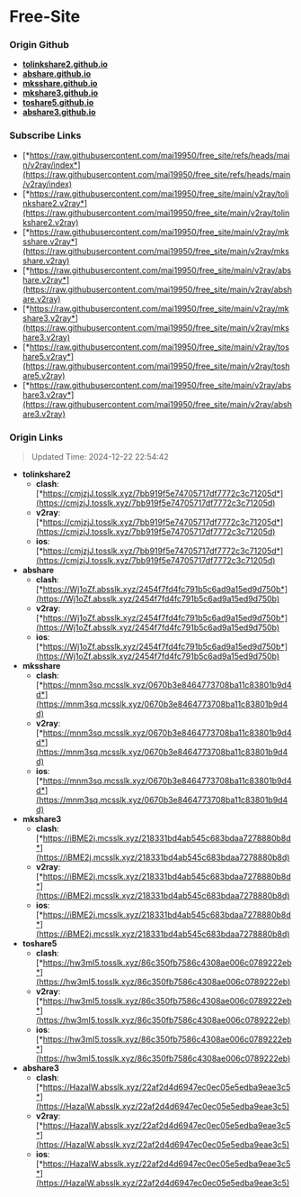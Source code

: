 # Free-Site

### Origin Github

- [**tolinkshare2.github.io**](https://github.com/tolinkshare2/tolinkshare2.github.io)
- [**abshare.github.io**](https://github.com/abshare/abshare.github.io)
- [**mksshare.github.io**](https://github.com/mksshare/mksshare.github.io)
- [**mkshare3.github.io**](https://github.com/mkshare3/mkshare3.github.io)
- [**toshare5.github.io**](https://github.com/toshare5/toshare5.github.io)
- [**abshare3.github.io**](https://github.com/abshare3/abshare3.github.io)

### Subscribe Links

- [*https://raw.githubusercontent.com/mai19950/free_site/refs/heads/main/v2ray/index*](https://raw.githubusercontent.com/mai19950/free_site/refs/heads/main/v2ray/index)
- [*https://raw.githubusercontent.com/mai19950/free_site/main/v2ray/tolinkshare2.v2ray*](https://raw.githubusercontent.com/mai19950/free_site/main/v2ray/tolinkshare2.v2ray)
- [*https://raw.githubusercontent.com/mai19950/free_site/main/v2ray/mksshare.v2ray*](https://raw.githubusercontent.com/mai19950/free_site/main/v2ray/mksshare.v2ray)
- [*https://raw.githubusercontent.com/mai19950/free_site/main/v2ray/abshare.v2ray*](https://raw.githubusercontent.com/mai19950/free_site/main/v2ray/abshare.v2ray)
- [*https://raw.githubusercontent.com/mai19950/free_site/main/v2ray/mkshare3.v2ray*](https://raw.githubusercontent.com/mai19950/free_site/main/v2ray/mkshare3.v2ray)
- [*https://raw.githubusercontent.com/mai19950/free_site/main/v2ray/toshare5.v2ray*](https://raw.githubusercontent.com/mai19950/free_site/main/v2ray/toshare5.v2ray)
- [*https://raw.githubusercontent.com/mai19950/free_site/main/v2ray/abshare3.v2ray*](https://raw.githubusercontent.com/mai19950/free_site/main/v2ray/abshare3.v2ray)

### Origin Links

> Updated Time: 2024-12-22 22:54:42

- **tolinkshare2**
  - **clash**: [*https://cmjzjJ.tosslk.xyz/7bb919f5e74705717df7772c3c71205d*](https://cmjzjJ.tosslk.xyz/7bb919f5e74705717df7772c3c71205d)
  - **v2ray**: [*https://cmjzjJ.tosslk.xyz/7bb919f5e74705717df7772c3c71205d*](https://cmjzjJ.tosslk.xyz/7bb919f5e74705717df7772c3c71205d)
  - **ios**: [*https://cmjzjJ.tosslk.xyz/7bb919f5e74705717df7772c3c71205d*](https://cmjzjJ.tosslk.xyz/7bb919f5e74705717df7772c3c71205d)
- **abshare**
  - **clash**: [*https://Wj1oZf.absslk.xyz/2454f7fd4fc791b5c6ad9a15ed9d750b*](https://Wj1oZf.absslk.xyz/2454f7fd4fc791b5c6ad9a15ed9d750b)
  - **v2ray**: [*https://Wj1oZf.absslk.xyz/2454f7fd4fc791b5c6ad9a15ed9d750b*](https://Wj1oZf.absslk.xyz/2454f7fd4fc791b5c6ad9a15ed9d750b)
  - **ios**: [*https://Wj1oZf.absslk.xyz/2454f7fd4fc791b5c6ad9a15ed9d750b*](https://Wj1oZf.absslk.xyz/2454f7fd4fc791b5c6ad9a15ed9d750b)
- **mksshare**
  - **clash**: [*https://mnm3sq.mcsslk.xyz/0670b3e8464773708ba11c83801b9d4d*](https://mnm3sq.mcsslk.xyz/0670b3e8464773708ba11c83801b9d4d)
  - **v2ray**: [*https://mnm3sq.mcsslk.xyz/0670b3e8464773708ba11c83801b9d4d*](https://mnm3sq.mcsslk.xyz/0670b3e8464773708ba11c83801b9d4d)
  - **ios**: [*https://mnm3sq.mcsslk.xyz/0670b3e8464773708ba11c83801b9d4d*](https://mnm3sq.mcsslk.xyz/0670b3e8464773708ba11c83801b9d4d)
- **mkshare3**
  - **clash**: [*https://iBME2j.mcsslk.xyz/218331bd4ab545c683bdaa7278880b8d*](https://iBME2j.mcsslk.xyz/218331bd4ab545c683bdaa7278880b8d)
  - **v2ray**: [*https://iBME2j.mcsslk.xyz/218331bd4ab545c683bdaa7278880b8d*](https://iBME2j.mcsslk.xyz/218331bd4ab545c683bdaa7278880b8d)
  - **ios**: [*https://iBME2j.mcsslk.xyz/218331bd4ab545c683bdaa7278880b8d*](https://iBME2j.mcsslk.xyz/218331bd4ab545c683bdaa7278880b8d)
- **toshare5**
  - **clash**: [*https://hw3mI5.tosslk.xyz/86c350fb7586c4308ae006c0789222eb*](https://hw3mI5.tosslk.xyz/86c350fb7586c4308ae006c0789222eb)
  - **v2ray**: [*https://hw3mI5.tosslk.xyz/86c350fb7586c4308ae006c0789222eb*](https://hw3mI5.tosslk.xyz/86c350fb7586c4308ae006c0789222eb)
  - **ios**: [*https://hw3mI5.tosslk.xyz/86c350fb7586c4308ae006c0789222eb*](https://hw3mI5.tosslk.xyz/86c350fb7586c4308ae006c0789222eb)
- **abshare3**
  - **clash**: [*https://HazaIW.absslk.xyz/22af2d4d6947ec0ec05e5edba9eae3c5*](https://HazaIW.absslk.xyz/22af2d4d6947ec0ec05e5edba9eae3c5)
  - **v2ray**: [*https://HazaIW.absslk.xyz/22af2d4d6947ec0ec05e5edba9eae3c5*](https://HazaIW.absslk.xyz/22af2d4d6947ec0ec05e5edba9eae3c5)
  - **ios**: [*https://HazaIW.absslk.xyz/22af2d4d6947ec0ec05e5edba9eae3c5*](https://HazaIW.absslk.xyz/22af2d4d6947ec0ec05e5edba9eae3c5)
